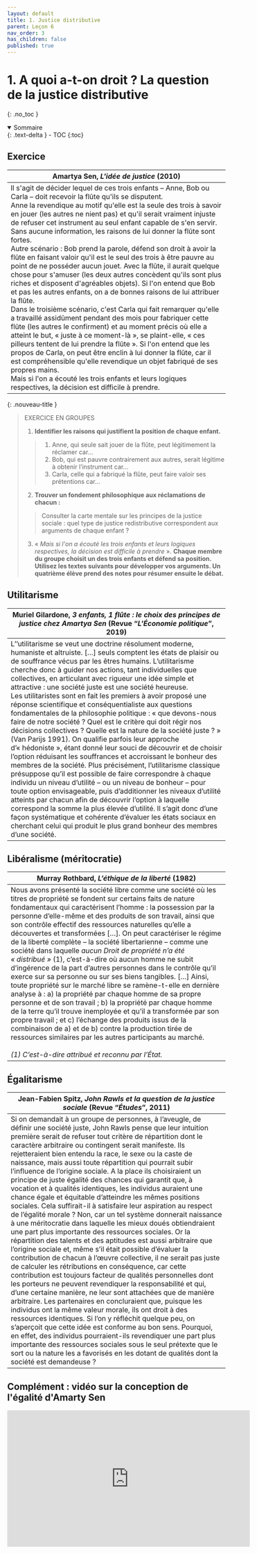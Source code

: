 ```yaml
---
layout: default
title: 1. Justice distributive
parent: Leçon 6
nav_order: 3
has_children: false
published: true
---
```

# 1. A quoi a-t-on droit ? La question de la justice distributive
{: .no_toc }

<details open markdown="block">
  <summary>
    Sommaire
  </summary>
  {: .text-delta }
- TOC
{:toc}
</details>

## Exercice


| Amartya Sen, *L'idée de justice* (2010)      |
| ------------------------------------- |
| Il s'agit de décider lequel de ces trois enfants – Anne, Bob ou Carla – doit recevoir la flûte qu'ils se disputent. <br>Anne la revendique au motif qu'elle est la seule des trois à savoir en jouer (les autres ne nient pas) et qu'il serait vraiment injuste de refuser cet instrument au seul enfant capable de s'en servir. Sans aucune information, les raisons de lui donner la flûte sont fortes.  <br>Autre scénario : Bob prend la parole, défend son droit à avoir la flûte en faisant valoir qu'il est le seul des trois à être pauvre au point de ne posséder aucun jouet. Avec la flûte, il aurait quelque chose pour s'amuser (les deux autres concèdent qu'ils sont plus riches et disposent d'agréables objets). Si l'on entend que Bob et pas les autres enfants, on a de bonnes raisons de lui attribuer la flûte. <br>Dans le troisième scénario, c'est Carla qui fait remarquer qu'elle a travaillé assidûment pendant des mois pour fabriquer cette flûte (les autres le confirment) et au moment précis où elle a atteint le but, « juste à ce moment-là », se plaint-elle, « ces pilleurs tentent de lui prendre la flûte ». Si l'on entend que les propos de Carla, on peut être enclin à lui donner la flûte, car il est compréhensible qu'elle revendique un objet fabriqué de ses propres mains. <br>Mais si l'on a écouté les trois enfants et leurs logiques respectives, la décision est difficile à prendre. |

{: .nouveau-title }
> EXERCICE EN GROUPES
>
>1. **Identifier les raisons qui justifient la position de chaque enfant.** 
>>   1. Anne, qui seule sait jouer de la flûte, peut légitimement la réclamer car…
>>   2. Bob, qui est pauvre contrairement aux autres, serait légitime à obtenir l’instrument car…
>>   3. Carla, celle qui a fabriqué la flûte, peut faire valoir ses prétentions car…
>2. **Trouver un fondement philosophique aux réclamations de chacun :**
>>   Consulter la carte mentale sur les principes de la justice sociale : quel type de justice redistributive correspondent aux arguments de chaque enfant ?
>3. « *Mais si l'on a écouté les trois enfants et leurs logiques respectives, la décision est difficile à prendre* ». **Chaque membre du groupe choisit un des trois enfants et défend sa position. Utilisez les textes suivants pour développer vos arguments. Un quatrième élève prend des notes pour résumer ensuite le débat.**


## Utilitarisme

| Muriel Gilardone, *3 enfants, 1 flûte : le choix des principes de justice chez Amartya Sen* (Revue “_L'Économie politique_”, 2019)            |
| ----------------------------------------- |
| L’’utilitarisme se veut une doctrine résolument moderne, humaniste et altruiste. […] seuls comptent les états de plaisir ou de souffrance vécus par les êtres humains. L’utilitarisme cherche donc à guider nos actions, tant individuelles que collectives, en articulant avec rigueur une idée simple et attractive : une société juste est une société heureuse. <br>Les utilitaristes sont en fait les premiers à avoir proposé une réponse scientifique et conséquentialiste aux questions fondamentales de la philosophie politique : « que devons-nous faire de notre société ? Quel est le critère qui doit régir nos décisions collectives ? Quelle est la nature de la société juste ? » (Van Parijs 1991). On qualifie parfois leur approche d’« hédoniste », étant donné leur souci de découvrir et de choisir l’option réduisant les souffrances et accroissant le bonheur des membres de la société. Plus précisément, l’utilitarisme classique présuppose qu’il est possible de faire correspondre à chaque individu un niveau d’utilité – ou un niveau de bonheur – pour toute option envisageable, puis d’additionner les niveaux d’utilité atteints par chacun afin de découvrir l’option à laquelle correspond la somme la plus élevée d’utilité. Il s’agit donc d’une façon systématique et cohérente d’évaluer les états sociaux en cherchant celui qui produit le plus grand bonheur des membres d’une société. |

## Libéralisme (méritocratie)

| Murray Rothbard, *L’éthique de la liberté* (1982)      |
| ------------------------------------------------ |
| Nous avons présenté la société libre comme une société où les titres de propriété se fondent sur certains faits de nature fondamentaux qui caractérisent l’homme : la possession par la personne d’elle-même et des produits de son travail, ainsi que son contrôle effectif des ressources naturelles qu’elle a découvertes et transformées […]. On peut caractériser le régime de la liberté complète – la société libertarienne – comme une société dans laquelle _aucun Droit de propriété n’a été « distribué »_ (1), c’est-à-dire où aucun homme ne subit d’ingérence de la part d’autres personnes dans le contrôle qu’il exerce sur sa personne ou sur ses biens tangibles. […] Ainsi, toute propriété sur le marché libre se ramène-t-elle en dernière analyse à : a) la propriété par chaque homme de sa propre personne et de son travail ; b) la propriété par chaque homme de la terre qu’il trouve inemployée et qu’il a transformée par son propre travail ; et c) l’échange des produits issus de la combinaison de a) et de b) contre la production tirée de ressources similaires par les autres participants au marché.<br><br>*\(1) C’est-à-dire attribué et reconnu par l’État.* |

## Égalitarisme

| Jean-Fabien Spitz, *John Rawls et la question de la justice sociale* (Revue “_Études_”, 2011)       |
| ------------------------------------------------------- |
| Si on demandait à un groupe de personnes, à l’aveugle, de définir une société juste, John Rawls pense que leur intuition première serait de refuser tout critère de répartition dont le caractère arbitraire ou contingent serait manifeste. Ils rejetteraient bien entendu la race, le sexe ou la caste de naissance, mais aussi toute répartition qui pourrait subir l’influence de l’origine sociale. A la place ils choisiraient un principe de juste égalité des chances qui garantit que, à vocation et à qualités identiques, les individus auraient une chance égale et équitable d’atteindre les mêmes positions sociales. Cela suffirait-il à satisfaire leur aspiration au respect de l’égalité morale ? Non, car un tel système donnerait naissance à une méritocratie dans laquelle les mieux doués obtiendraient une part plus importante des ressources sociales. Or la répartition des talents et des aptitudes est aussi arbitraire que l’origine sociale et, même s’il était possible d’évaluer la contribution de chacun à l’œuvre collective, il ne serait pas juste de calculer les rétributions en conséquence, car cette contribution est toujours facteur de qualités personnelles dont les porteurs ne peuvent revendiquer la responsabilité et qui, d’une certaine manière, ne leur sont attachées que de manière arbitraire. Les partenaires en concluraient que, puisque les individus ont la même valeur morale, ils ont droit à des ressources identiques. Si l’on y réfléchit quelque peu, on s’aperçoit que cette idée est conforme au bon sens. Pourquoi, en effet, des individus pourraient-ils revendiquer une part plus importante des ressources sociales sous le seul prétexte que le sort ou la nature les a favorisés en les dotant de qualités dont la société est demandeuse ? |

## Complément : vidéo sur la conception de l'égalité d'Amarty Sen

<iframe width="560" height="315" src="https://www.youtube.com/embed/5lLKwizHxI8?si=hTE911ornw-2vE4R" title="YouTube video player" frameborder="0" allow="accelerometer; autoplay; clipboard-write; encrypted-media; gyroscope; picture-in-picture; web-share" referrerpolicy="strict-origin-when-cross-origin" allowfullscreen></iframe>





